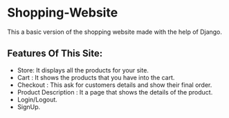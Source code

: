 # Shopping-Website

This a basic version of the shopping website made with the help of Django.

## Features Of This Site:
- Store: It displays all the products for your site.
- Cart : It shows the products that you have into the cart.
- Checkout : This ask for customers details and show their final order.
- Product Description : It a page that shows the details of the product.
- Login/Logout.
- SignUp.
